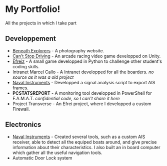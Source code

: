 # My Portfolio!
All the projects in which I take part

## Developpement
- [Beneath Explorers](https://beneathexplorers.org/) - A photography website.
- [Can't Stop Driving](https://github.com/AllOfTheAbove/cant-stop-driving) - An arcade racing video game developped on Unity.
- [Efreiz](https://github.com/RousselotN/EfreiZ) - A small game developped in Python to challenge other student's coding skills.
- Intranet Marcel Callo - A Intranet developped for all the boarders. *no source as it was a old project*
- [Naval Instruments](http://navalinstruments.com/) - Developped a signal analysis script to export AIS frames. 
- **PCSTATSREPORT** - A monitoring tool developped in PowerShell for F.A.M.A.T. *confidential code, so I can't share it here*
- Project Transverse - An Efrei project, where I developped a custom Firewall.

## Electronics 
- [Naval Instruments](http://navalinstruments.com/) - Created several tools, such as a custom AIS receiver, able to detect all the equiped boats around, and give precise information about their characteristics. I also built an in board computer which gather all the useful navigation tools. 
- Automatic Door Lock system
